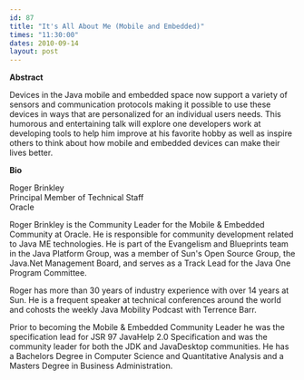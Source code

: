 ```yaml
---
id: 87
title: "It's All About Me (Mobile and Embedded)"
times: "11:30:00"
dates: 2010-09-14
layout: post
---
```

 **Abstract**  
  
Devices in the Java mobile and embedded space now support a variety of sensors and communication protocols making it possible to use these devices in ways that are personalized for an individual users needs. This humorous and entertaining talk will explore one developers work at developing tools to help him improve at his favorite hobby as well as inspire others to think about how mobile and embedded devices can make their lives better.   
  
**Bio**  
  
Roger Brinkley  
Principal Member of Technical Staff  
Oracle   
  
Roger Brinkley is the Community Leader for the Mobile & Embedded Community at Oracle. He is responsible for community development related to Java ME technologies. He is part of the Evangelism and Blueprints team in the Java Platform Group, was a member of Sun's Open Source Group, the Java.Net Management Board, and serves as a Track Lead for the Java One Program Committee.   
  
Roger has more than 30 years of industry experience with over 14 years at Sun. He is a frequent speaker at technical conferences around the world and cohosts the weekly Java Mobility Podcast with Terrence Barr.   
  
Prior to becoming the Mobile & Embedded Community Leader he was the specification lead for JSR 97 JavaHelp 2.0 Specification and was the community leader for both the JDK and JavaDesktop communities. He has a Bachelors Degree in Computer Science and Quantitative Analysis and a Masters Degree in Business Administration.   
  
&nbsp;
